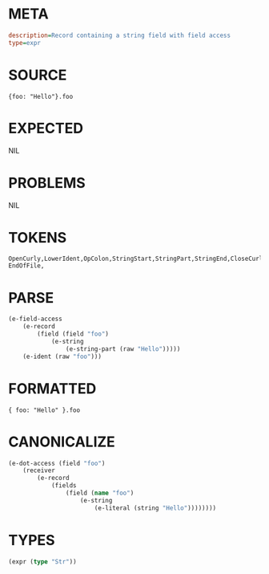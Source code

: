 # META
~~~ini
description=Record containing a string field with field access
type=expr
~~~
# SOURCE
~~~roc
{foo: "Hello"}.foo
~~~
# EXPECTED
NIL
# PROBLEMS
NIL
# TOKENS
~~~zig
OpenCurly,LowerIdent,OpColon,StringStart,StringPart,StringEnd,CloseCurly,NoSpaceDotLowerIdent,
EndOfFile,
~~~
# PARSE
~~~clojure
(e-field-access
	(e-record
		(field (field "foo")
			(e-string
				(e-string-part (raw "Hello")))))
	(e-ident (raw "foo")))
~~~
# FORMATTED
~~~roc
{ foo: "Hello" }.foo
~~~
# CANONICALIZE
~~~clojure
(e-dot-access (field "foo")
	(receiver
		(e-record
			(fields
				(field (name "foo")
					(e-string
						(e-literal (string "Hello"))))))))
~~~
# TYPES
~~~clojure
(expr (type "Str"))
~~~
